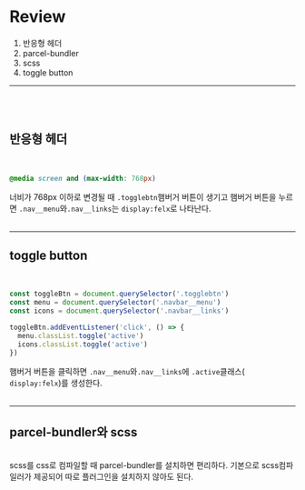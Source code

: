 # Review
1. 반응형 헤더
2. parcel-bundler
3. scss
4. toggle button
---
<br /><br />

## 반응형 헤더
<br />

```css
@media screen and (max-width: 768px)
```
너비가 768px 이하로 변경될 때  `.togglebtn`햄버거 버튼이 생기고 햄버거 버튼을 누르면 `.nav__menu`와`.nav__links`는  `display:felx`로 나타난다.<br /><br />


---
## toggle button
<br />

```js
const toggleBtn = document.querySelector('.togglebtn')
const menu = document.querySelector('.navbar__menu')
const icons = document.querySelector('.navbar__links')

toggleBtn.addEventListener('click', () => {
  menu.classList.toggle('active')
  icons.classList.toggle('active')
})
```
햄버거 버튼을 클릭하면 `.nav__menu`와`.nav__links`에 `.active`클래스(  `display:felx`)를 생성한다. <br /><br />

---
## parcel-bundler와 scss
<br />
scss를 css로 컴파일할 때 parcel-bundler를 설치하면 편리하다. 기본으로 scss컴파일러가 제공되어 따로 플러그인을 설치하지 않아도 된다.
